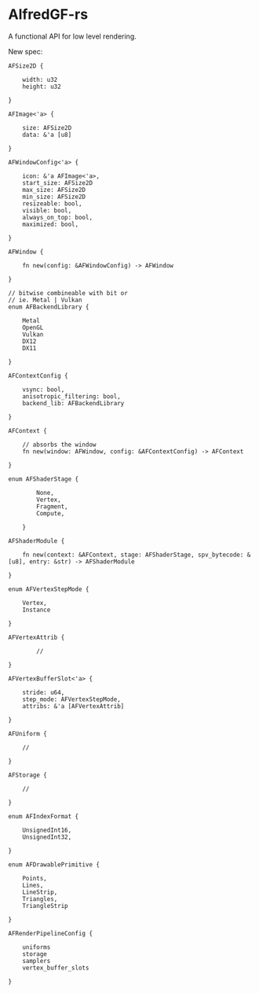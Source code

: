 AlfredGF-rs
=
A functional API for low level rendering.

New spec:

    AFSize2D {
    
        width: u32
        height: u32
    
    }
    
    AFImage<'a> {
    
        size: AFSize2D
        data: &'a [u8]
    
    }
    
    AFWindowConfig<'a> {
    
        icon: &'a AFImage<'a>,
        start_size: AFSize2D
        max_size: AFSize2D
        min_size: AFSize2D
        resizeable: bool,
        visible: bool,
        always_on_top: bool,
        maximized: bool,
    
    }
    
    AFWindow {
    
        fn new(config: &AFWindowConfig) -> AFWindow
    
    }
    
    // bitwise combineable with bit or
    // ie. Metal | Vulkan
    enum AFBackendLibrary {
    
        Metal
        OpenGL
        Vulkan
        DX12
        DX11
    
    }
    
    AFContextConfig {
    
        vsync: bool,
        anisotropic_filtering: bool,
        backend_lib: AFBackendLibrary
    
    }
    
    AFContext {
    
        // absorbs the window
        fn new(window: AFWindow, config: &AFContextConfig) -> AFContext
        
    }
    
    enum AFShaderStage {
        
            None,
            Vertex,
            Fragment,
            Compute,
        
        }
    
    AFShaderModule {
    
        fn new(context: &AFContext, stage: AFShaderStage, spv_bytecode: &[u8], entry: &str) -> AFShaderModule
    
    }
    
    enum AFVertexStepMode {
    
        Vertex,
        Instance
    
    }
    
    AFVertexAttrib {
        
            //
        
    }
    
    AFVertexBufferSlot<'a> {
    
        stride: u64,
        step_mode: AFVertexStepMode,
        attribs: &'a [AFVertexAttrib]
    
    }
    
    AFUniform {
    
        //
    
    }
    
    AFStorage {
    
        //
    
    }
    
    enum AFIndexFormat {
    
        UnsignedInt16,
        UnsignedInt32,
    
    }
    
    enum AFDrawablePrimitive {
    
        Points,
        Lines,
        LineStrip,
        Triangles,
        TriangleStrip
    
    }
    
    AFRenderPipelineConfig {
    
        uniforms
        storage
        samplers
        vertex_buffer_slots
    
    }
